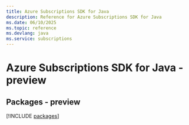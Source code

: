 ```yaml
---
title: Azure Subscriptions SDK for Java
description: Reference for Azure Subscriptions SDK for Java
ms.date: 06/10/2025
ms.topic: reference
ms.devlang: java
ms.service: subscriptions
---
```

# Azure Subscriptions SDK for Java - preview
## Packages - preview
[!INCLUDE [packages](subscriptions-index.md)]